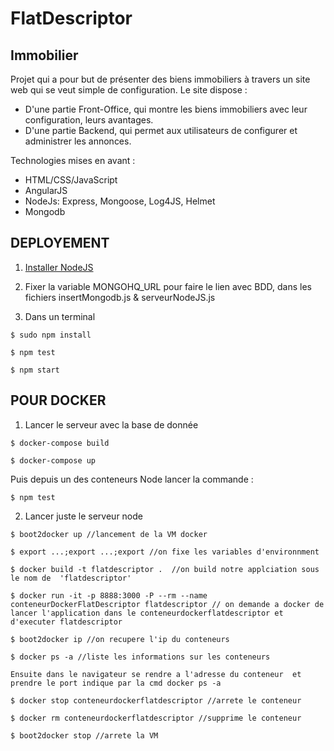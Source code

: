 FlatDescriptor
==========

Immobilier
--------------

Projet qui a pour but de présenter des biens immobiliers à travers un site web qui se veut simple de configuration.
Le site dispose :

 - D'une partie Front-Office, qui montre les biens immobiliers avec leur configuration, leurs avantages.
 - D'une partie Backend, qui permet aux utilisateurs de configurer et administrer les annonces.

Technologies mises en avant :

 - HTML/CSS/JavaScript
 - AngularJS
 - NodeJs: Express, Mongoose, Log4JS, Helmet
 - Mongodb


DEPLOYEMENT
-------------

1) [Installer NodeJS](https://nodejs.org/)

2) Fixer la variable MONGOHQ_URL pour faire le lien avec BDD, dans les fichiers insertMongodb.js &  serveurNodeJS.js

3) Dans un terminal

```shell
$ sudo npm install

$ npm test

$ npm start
```


POUR DOCKER
--------------

1) Lancer le serveur avec la base de donnée


```shell
$ docker-compose build

$ docker-compose up
```

Puis depuis un des conteneurs Node lancer la commande :
```shell
$ npm test
```


2) Lancer juste le serveur node


```
$ boot2docker up //lancement de la VM docker

$ export ...;export ...;export //on fixe les variables d'environnment

$ docker build -t flatdescriptor .  //on build notre applciation sous le nom de  'flatdescriptor'

$ docker run -it -p 8888:3000 -P --rm --name conteneurDockerFlatDescriptor flatdescriptor // on demande a docker de lancer l'application dans le conteneurdockerflatdescriptor et d'executer flatdescriptor

$ boot2docker ip //on recupere l'ip du conteneurs

$ docker ps -a //liste les informations sur les conteneurs

Ensuite dans le navigateur se rendre a l'adresse du conteneur  et prendre le port indique par la cmd docker ps -a

$ docker stop conteneurdockerflatdescriptor //arrete le conteneur

$ docker rm conteneurdockerflatdescriptor //supprime le conteneur

$ boot2docker stop //arrete la VM
```
